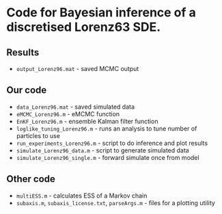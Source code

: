 # Code for Bayesian inference of a discretised Lorenz63 SDE.

## Results
* `output_Lorenz96.mat` - saved MCMC output

## Our code

* `data_Lorenz96.mat` - saved simulated data
* `eMCMC_Lorenz96.m` - eMCMC function
* `EnKF_Lorenz96.m` - ensemble Kalman filter function
* `loglike_tuning_Lorenz96.m` - runs an analysis to tune number of particles to use
* `run_experiments_Lorenz96.m` - script to do inference and plot results
* `simulate_Lorenz96_data.m` - script to generate simulated data
* `simulate_Lorenz96_single.m` - forward simulate once from model

## Other code

* `multiESS.m` - calculates ESS of a Markov chain
* `subaxis.m`, `subaxis_license.txt`, `parseArgs.m` - files for a plotting utility
